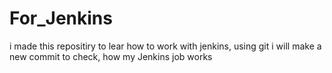 # For_Jenkins
i made this repositiry to lear how to work with jenkins, using git
i will make a new commit to check, how my Jenkins job works

